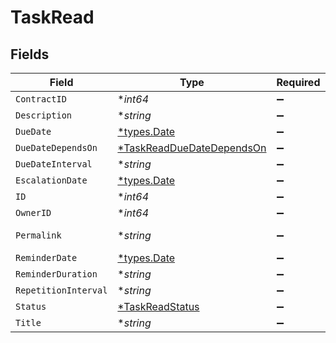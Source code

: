 # TaskRead


## Fields

| Field                                                                        | Type                                                                         | Required                                                                     | Description                                                                  | Example                                                                      |
| ---------------------------------------------------------------------------- | ---------------------------------------------------------------------------- | ---------------------------------------------------------------------------- | ---------------------------------------------------------------------------- | ---------------------------------------------------------------------------- |
| `ContractID`                                                                 | **int64*                                                                     | :heavy_minus_sign:                                                           | N/A                                                                          | 1                                                                            |
| `Description`                                                                | **string*                                                                    | :heavy_minus_sign:                                                           | N/A                                                                          | Lorem ipsum dolor sit amet.                                                  |
| `DueDate`                                                                    | [*types.Date](../../types/date.md)                                           | :heavy_minus_sign:                                                           | N/A                                                                          | 2021-12-31                                                                   |
| `DueDateDependsOn`                                                           | [*TaskReadDueDateDependsOn](../../models/shared/taskreadduedatedependson.md) | :heavy_minus_sign:                                                           | N/A                                                                          | end_date                                                                     |
| `DueDateInterval`                                                            | **string*                                                                    | :heavy_minus_sign:                                                           | N/A                                                                          | -P10D                                                                        |
| `EscalationDate`                                                             | [*types.Date](../../types/date.md)                                           | :heavy_minus_sign:                                                           | N/A                                                                          | 2021-12-20                                                                   |
| `ID`                                                                         | **int64*                                                                     | :heavy_minus_sign:                                                           | N/A                                                                          | 1                                                                            |
| `OwnerID`                                                                    | **int64*                                                                     | :heavy_minus_sign:                                                           | N/A                                                                          | 1                                                                            |
| `Permalink`                                                                  | **string*                                                                    | :heavy_minus_sign:                                                           | N/A                                                                          | https://app.contractify.io/client/company/company-slug/tasks/1               |
| `ReminderDate`                                                               | [*types.Date](../../types/date.md)                                           | :heavy_minus_sign:                                                           | N/A                                                                          | 2021-11-30                                                                   |
| `ReminderDuration`                                                           | **string*                                                                    | :heavy_minus_sign:                                                           | N/A                                                                          | P1M                                                                          |
| `RepetitionInterval`                                                         | **string*                                                                    | :heavy_minus_sign:                                                           | N/A                                                                          | P1Y                                                                          |
| `Status`                                                                     | [*TaskReadStatus](../../models/shared/taskreadstatus.md)                     | :heavy_minus_sign:                                                           | N/A                                                                          | accomplished                                                                 |
| `Title`                                                                      | **string*                                                                    | :heavy_minus_sign:                                                           | N/A                                                                          | My task                                                                      |